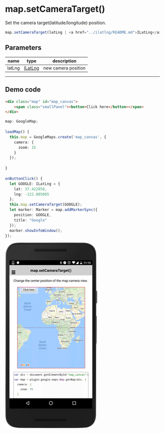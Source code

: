# map.setCameraTarget()

Set the camera target(latitude/longitude) position.

```typescript
map.setCameraTarget(latLng | <a href="../ilatlng/README.md">ILatLng</a>[])
```

## Parameters

name      | type                             | description
----------|----------------------------------|---------------------------------------
latLng    | [ILatLng](../ilatlng/README.md)  | new camera position

----------------------------------------------------------------------------------------------------------

## Demo code

```html
<div class="map" id="map_canvas">
    <span class="smallPanel"><button>Click here</button></span>
</div>
```

```typescript
map: GoogleMap;

loadMap() {
  this.map = GoogleMaps.create('map_canvas', {
    camera: {
      zoom: 15
    }
  });

}

onButtonClick() {
  let GOOGLE: ILatLng = {
    lat: 37.422858,
    lng: -122.085065
  };
  this.map.setCameraTarget(GOOGLE);
  let marker: Marker = map.addMarkerSync({
    position: GOOGLE,
    title: "Google"
  });
  marker.showInfoWindow();
});

```

![](image.gif)
